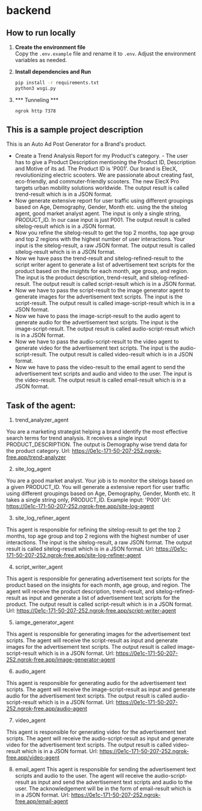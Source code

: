 # backend

## How to run locally 

1. **Create the environment file**  
   Copy the `.env.example` file and rename it to `.env`. Adjust the environment variables as needed.

2. **Install dependencies and Run**  
   ```bash
   pip install -r requirements.txt
   python3 wsgi.py
   ```
3. *** Tunneling ***
   ```bash
   ngrok http 7378
   ```

## This is a sample project description

This is an Auto Ad Post Generator for a Brand's product.
 - Create a Trend Analysis Report for my Product's category. - The user has to give a Product Description mentioning the Product ID, Description and Motive of its ad. The Product ID is 'P001'. Our brand is ElecX, revolutionizing electric scooters. We are passionate about creating fast, eco-friendly, and commuter-friendly scooters. The new ElecX Pro targets urban mobility solutions worldwide. The output result is called trend-result which is in a JSON format.
 - Now generate extensive report for user traffic using different groupings based on Age, Demography, Gender, Month etc. using the the sitelog agent, good market analyst agent. The input is only a single string, PRODUCT_ID. In our case input is just P001. The output result is called sitelog-result which is in a JSON format.
 - Now you refine the sitelog-result to get the top 2 months, top age group and top 2 regions with the highest number of user interactions. Your input is the sitelog-result, a raw JSON format. The output result is called sitelog-result which is in a JSON format.
 - Now we have pass the trend-result and sitelog-refined-result to the script writer agent to generate a list of advertisement text scripts for the product based on the insights for each month, age group, and region. The input is the product description, trend-result, and sitelog-refined-result. The output result is called script-result which is in a JSON format.
 - Now we have to pass the script-result to the image generator agent to generate images for the advertisement text scripts. The input is the script-result. The output result is called image-script-result which is in a JSON format.
 - Now we have to pass the image-script-result to the audio agent to generate audio for the advertisement text scripts. The input is the image-script-result. The output result is called audio-script-result which is in a JSON format.
 - Now we have to pass the audio-script-result to the video agent to generate video for the advertisement text scripts. The input is the audio-script-result. The output result is called video-result which is in a JSON format.
 - Now we have to pass the video-result to the email agent to send the advertisement text scripts and audio and video to the user. The input is the video-result. The output result is called email-result which is in a JSON format.

## Task of the agent:

1. trend_analyzer_agent

You are a marketing strategist helping a brand identify the most effective search terms for trend analysis. It receives a single input PRODUCT_DESCRIPTION. The output is Demography wise trend data for the product category.
Url: https://0e1c-171-50-207-252.ngrok-free.app/trend-analyzer

2. site_log_agent

You are a good market analyst. Your job is to monitor the sitelogs based on a given PRODUCT_ID. You will generate a extensive report fior user traffic using different groupings based on Age, Demography, Gender, Month etc. It takes a single string only, PRODUCT_ID. Example input: 'P001'
Url: https://0e1c-171-50-207-252.ngrok-free.app/site-log-agent

3. site_log_refiner_agent

This agent is responsible for refining the sitelog-result to get the top 2 months, top age group and top 2 regions with the highest number of user interactions. The input is the sitelog-result, a raw JSON format. The output result is called sitelog-result which is in a JSON format.
Url: https://0e1c-171-50-207-252.ngrok-free.app/site-log-refiner-agent

4. script_writer_agent

This agent is responsible for generating advertisement text scripts for the product based on the insights for each month, age group, and region. The agent will receive the product description, trend-result, and sitelog-refined-result as input and generate a list of advertisement text scripts for the product. The output result is called script-result which is in a JSON format.
Url: https://0e1c-171-50-207-252.ngrok-free.app/script-writer-agent 

5. iamge_generator_agent

This agent is responsible for generating images for the advertisement text scripts. The agent will receive the script-result as input and generate images for the advertisement text scripts. The output result is called image-script-result which is in a JSON format.
Url: https://0e1c-171-50-207-252.ngrok-free.app/image-generator-agent

6. audio_agent

This agent is responsible for generating audio for the advertisement text scripts. The agent will receive the image-script-result as input and generate audio for the advertisement text scripts. The output result is called audio-script-result which is in a JSON format.
Url: https://0e1c-171-50-207-252.ngrok-free.app/audio-agent

7. video_agent

This agent is responsible for generating video for the advertisement text scripts. The agent will receive the audio-script-result as input and generate video for the advertisement text scripts. The output result is called video-result which is in a JSON format.
Url: https://0e1c-171-50-207-252.ngrok-free.app/video-agent

8. email_agent
This agent is responsible for sending the advertisement text scripts and audio to the user. The agent will receive the audio-script-result as input and send the advertisement text scripts and audio to the user. The acknowledgement will be in the form of email-result which is in a JSON format.
Url: https://0e1c-171-50-207-252.ngrok-free.app/email-agent
